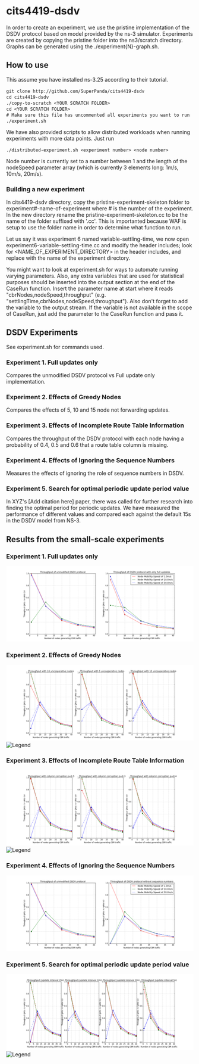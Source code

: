# cits4419-dsdv
In order to create an experiment, we use the pristine implementation of the DSDV protocol based on model provided by the ns-3 simulator. Experiments are created by copying the pristine folder into the ns3/scratch directory. Graphs can be generated using the ./experiment{N}-graph.sh.

## How to use
This assume you have installed ns-3.25 according to their tutorial.
```
git clone http://github.com/SuperPanda/cits4419-dsdv
cd cits4419-dsdv
./copy-to-scratch <YOUR SCRATCH FOLDER>
cd <YOUR SCRATCH FOLDER>
# Make sure this file has uncommented all experiments you want to run
./experiment.sh
```

We have also provided scripts to allow distributed workloads when running experiments with more data points. Just run 
```
./distributed-experiment.sh <experiment number> <node number>
```
Node number is currently set to a number between 1 and the length of the nodeSpeed parameter array (which is currently 3 elements long: 1m/s, 10m/s, 20m/s).

### Building a new experiment
In cits4419-dsdv directory, copy the pristine-experiment-skeleton folder to experiment#-name-of-experiment where # is the number of the experiment. In the new directory rename the pristine-experiment-skeleton.cc to be the name of the folder suffixed with '.cc'. This is importanted because WAF is setup to use the folder name in order to determine what function to run.

Let us say it was experiment 6 named variable-settling-time, we now open experiment6-variable-settling-time.cc and modify the header includes; look for <NAME_OF_EXPERIMENT_DIRECTORY> in the header includes, and replace with the name of the experiment directory.

You might want to look at experiment.sh for ways to automate running varying parameters. Also, any extra variables that are used for statistical purposes should be inserted into the output section at the end of the CaseRun function. Insert the parameter name at start where it reads "cbrNodes,nodeSpeed,throughput" (e.g. "settlingTime,cbrNodes,nodeSpeed,throughput"). Also don't forget to add the variable to the output stream. If the variable is not available in the scope of CaseRun, just add the parameter to the CaseRun function and pass it.

## DSDV Experiments
See experiment.sh for commands used.
### Experiment 1. Full updates only
Compares the unmodified DSDV protocol vs Full update only implementation.
### Experiment 2. Effects of Greedy Nodes
Compares the effects of 5, 10 and 15 node not forwarding updates.
### Experiment 3. Effects of Incomplete Route Table Information
Compares the throughput of the DSDV protocol with each node having a probability of 0.4, 0.5 and 0.6 that a route table column is missing.
### Experiment 4. Effects of Ignoring the Sequence Numbers
Measures the effects of ignoring the role of sequence numbers in DSDV.
### Experiment 5. Search for optimal periodic update period value
In XYZ's [Add citation here] paper, there was called for further research into finding the optimal period for periodic updates. We have measured the performance of different values and compared each against the default 15s in the DSDV model from NS-3.

## Results from the small-scale experiments
### Experiment 1. Full updates only
![Results](https://github.com/SuperPanda/cits4419-dsdv/blob/master/results-higher-resolution/experiment1.png?raw=true)
### Experiment 2. Effects of Greedy Nodes
![Results](https://github.com/SuperPanda/cits4419-dsdv/blob/master/results-higher-resolution/experiment2-no-legend.png?raw=true)
![Legend](https://github.com/SuperPanda/cits4419-dsdv/blob/master/results-higher-resolution/experiment2-only-legend.png?raw=true)
### Experiment 3. Effects of Incomplete Route Table Information
![Results](https://github.com/SuperPanda/cits4419-dsdv/blob/master/results-higher-resolution/experiment3-no-legend.png?raw=true)
![Legend](https://github.com/SuperPanda/cits4419-dsdv/blob/master/results-higher-resolution/experiment3-only-legend.png?raw=true)
### Experiment 4. Effects of Ignoring the Sequence Numbers
![Results](https://github.com/SuperPanda/cits4419-dsdv/blob/master/results-higher-resolution/experiment4.png?raw=true)
### Experiment 5. Search for optimal periodic update period value
![Results](https://github.com/SuperPanda/cits4419-dsdv/blob/master/results-higher-resolution/experiment5-no-legend.png?raw=true)
![Legend](https://github.com/SuperPanda/cits4419-dsdv/blob/master/results-higher-resolution/experiment5-only-legend.png?raw=true)
